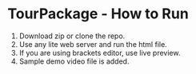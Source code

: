 # TourPackage - How to Run

1. Download zip or clone the repo.
2. Use any lite web server and run the html file.
3. If you are using brackets editor, use live preview.
4. Sample demo video file is added.
